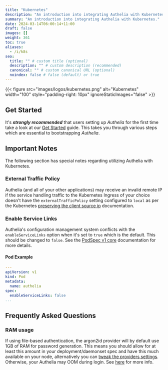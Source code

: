 ```yaml
---
title: "Kubernetes"
description: "An introduction into integrating Authelia with Kubernetes."
summary: "An introduction into integrating Authelia with Kubernetes."
date: 2024-03-14T06:00:14+11:00
draft: false
images: []
weight: 361
toc: true
aliases:
  - /i/k8s
seo:
  title: "" # custom title (optional)
  description: "" # custom description (recommended)
  canonical: "" # custom canonical URL (optional)
  noindex: false # false (default) or true
---
```


{{< figure src="images/logos/kubernetes.png" alt="Kubernetes" width="100" style="padding-right: 10px" ignoreStaticImages="false" >}}

## Get Started

It's __*strongly recommended*__ that users setting up *Authelia* for the first time take a look at our
[Get Started](../../get-started/introduction.md) guide. This takes you through various steps which are essential to
bootstrapping *Authelia*.

## Important Notes

The following section has special notes regarding utilizing Authelia with Kubernetes.

### External Traffic Policy

Authelia (and all of your other applications) may receive an invalid remote IP if the service handling traffic to the
Kubernetes Ingress of your choice doesn't have the `externalTrafficPolicy` setting configured to `local` as per the
Kubernetes [preserving the client source ip] documentation.

### Enable Service Links

Authelia's configuration management system conflicts with the `enableServiceLinks` option when it's set to `true` which
is the default. This should be changed to `false`. See the
[PodSpec v1 core](https://kubernetes.io/docs/reference/generated/kubernetes-api/v1.24/#podspec-v1-core) documentation
for more details.

#### Pod Example

```yaml {title="pod.yml"}
---
apiVersion: v1
kind: Pod
metadata:
  name: authelia
spec:
  enableServiceLinks: false
...
```

## Frequently Asked Questions

### RAM usage

If using file-based authentication, the argon2id provider will by default use 1GB of RAM for password generation. This
means you should allow for at least this amount in your deployment/daemonset spec and have this much available on your
node, alternatively you can
[tweak the providers settings](../../../configuration/first-factor/file.md#memory). Otherwise,
your Authelia may OOM during login. See [here](https://github.com/authelia/authelia/issues/1234#issuecomment-663910799)
for more info.

[preserving the client source ip]: https://kubernetes.io/docs/tasks/access-application-cluster/create-external-load-balancer/#preserving-the-client-source-ip
